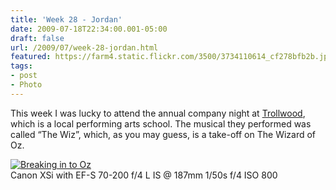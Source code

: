 ```yaml
---
title: 'Week 28 - Jordan'
date: 2009-07-18T22:34:00.001-05:00
draft: false
url: /2009/07/week-28-jordan.html
featured: https://farm4.static.flickr.com/3500/3734110614_cf278bfb2b.jpg
tags: 
- post
- Photo
---
```


This week I was lucky to attend the annual company night at [Trollwood](https://trollwood.org), which is a local performing arts school. The musical they performed was called “The Wiz”, which, as you may guess, is a take-off on The Wizard of Oz.

[![Breaking in to Oz](https://farm4.static.flickr.com/3500/3734110614_cf278bfb2b.jpg)](https://www.flickr.com/photos/jhofker/3734110614/ "Breaking in to Oz by jhofker, on Flickr")  
Canon XSi with EF-S 70-200 f/4 L IS @ 187mm 1/50s f/4 ISO 800